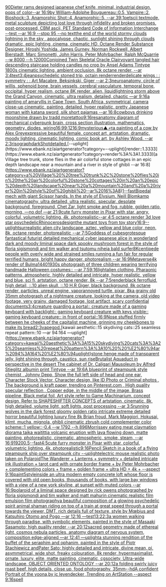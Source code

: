 [90](https://www.ebank.nz/aiartgenerator?category=90)[Dieter rams designed japanese chef knife, minimal, industrial design, pops of color--ar 16:9](https://www.ebank.nz/aiartgenerator?category=Dieter%20rams%20designed%20japanese%20chef%20knife%2C%20minimal%2C%20industrial%20design%2C%20pops%20of%20color--ar%2016%3A9)[by William-Adolphe Bouguereau::0.5, Vampire::2, Bioshock::3, Anamorphic Shot::4, Anamorphic::5, --ar 39:1](https://www.ebank.nz/aiartgenerator?category=by%20William-Adolphe%20Bouguereau%3A%3A0.5%2C%20Vampire%3A%3A2%2C%20Bioshock%3A%3A3%2C%20Anamorphic%20Shot%3A%3A4%2C%20Anamorphic%3A%3A5%2C%20--ar%2039%3A1)[petscii textmode, metal sculpture depicting lost love through infidelity and broken promises, post-processed, CBM ascii, PET Standard Code of Information Interchange  --test --ar 16:9 --stop 95 --no text](https://www.ebank.nz/aiartgenerator?category=petscii%20textmode%2C%20metal%20sculpture%20depicting%20lost%20love%20through%20infidelity%20and%20broken%20promises%2C%20post-processed%2C%20CBM%20ascii%2C%20PET%20Standard%20Code%20of%20Information%20Interchange%20%20--test%20--ar%2016%3A9%20--stop%2095%20--no%20text)[the end of the world stormy clouds lightning in the sky , apocalypse, chaotic, sunlight shining through clouds dramatic, epic lighting ,cinema, cinematic HD, Octane Render Substance Designer. Hiroshi Yoshida, James Gurney, Norman Rockwell, Albert Bierstadt, Marc Simonetti, John Harris, Peter Mohrbacher, Ralph McQuarrie --w 8000 --h 12000](https://www.ebank.nz/aiartgenerator?category=the%20end%20of%20the%20world%20stormy%20clouds%20lightning%20in%20the%20sky%20%2C%20apocalypse%2C%20chaotic%2C%20sunlight%20shining%20through%20clouds%20dramatic%2C%20epic%20lighting%20%2Ccinema%2C%20cinematic%20HD%2C%20Octane%20Render%20Substance%20Designer.%20Hiroshi%20Yoshida%2C%20James%20Gurney%2C%20Norman%20Rockwell%2C%20Albert%20Bierstadt%2C%20Marc%20Simonetti%2C%20John%20Harris%2C%20Peter%20Mohrbacher%2C%20Ralph%20McQuarrie%20--w%208000%20--h%2012000)[Conjoined Twin Skeletal Oracle Clairvoyant tangled hair descending staircase holding candles no crop by Ansel Adams Tintype 1800s cinematic lighting, ambient occlusion, 8k octane render, --ar 3:4](https://www.ebank.nz/aiartgenerator?category=Conjoined%20Twin%20Skeletal%20Oracle%20Clairvoyant%20tangled%20hair%20descending%20staircase%20holding%20candles%20no%20crop%20by%20Ansel%20Adams%20Tintype%201800s%20cinematic%20lighting%2C%20ambient%20occlusion%2C%208k%20octane%20render%2C%20--ar%203%3A4)[text](https://www.ebank.nz/aiartgenerator?category=text)[3:4](https://www.ebank.nz/aiartgenerator?category=3%3A4)[jean](https://www.ebank.nz/aiartgenerator?category=jean)[psychedelic stoned trip, octain render](https://www.ebank.nz/aiartgenerator?category=psychedelic%20stoned%20trip%2C%20octain%20render)[render](https://www.ebank.nz/aiartgenerator?category=render)[delicate wings : : symmetry : : Art Macabre, Beksinkski, Giger --ar 2:3](https://www.ebank.nz/aiartgenerator?category=delicate%20wings%20%3A%20%3A%20symmetry%20%3A%20%3A%20Art%20Macabre%2C%20Beksinkski%2C%20Giger%20--ar%202%3A3)[neuroanatomy, circle of willis, sphenoid bone, brain vessels, cerebral vasculature, temporal bone, occipital, hyper realism, octane 8K render, alien, liquid](https://www.ebank.nz/aiartgenerator?category=neuroanatomy%2C%20circle%20of%20willis%2C%20sphenoid%20bone%2C%20brain%20vessels%2C%20cerebral%20vasculature%2C%20temporal%20bone%2C%20occipital%2C%20hyper%20realism%2C%20octane%208K%20render%2C%20alien%2C%20liquid)[lightning storm above the Grand Canyon, cinematic, ultra realism, detailed, chaotic —ar 9:16](https://www.ebank.nz/aiartgenerator?category=lightning%20storm%20above%20the%20Grand%20Canyon%2C%20cinematic%2C%20ultra%20realism%2C%20detailed%2C%20chaotic%20%E2%80%94ar%209%3A16)[a painting of amaryllis in Cape Town, South Africa, symmetrical, camera close-up cinematic, painting, detailed, hyper realistic, pretty Japanese woman with katana sword ,silk short pajamas --ar 16:8](https://www.ebank.nz/aiartgenerator?category=a%20painting%20of%20amaryllis%20in%20Cape%20Town%2C%20South%20Africa%2C%20symmetrical%2C%20camera%20close-up%20cinematic%2C%20painting%2C%20detailed%2C%20hyper%20realistic%2C%20pretty%20Japanese%20woman%20with%20katana%20sword%20%2Csilk%20short%20pajamas%20--ar%2016%3A8)[cowboys drinking moonshine drawn by tradd more](https://www.ebank.nz/aiartgenerator?category=cowboys%20drinking%20moonshine%20drawn%20by%20tradd%20more)[tattoo](https://www.ebank.nz/aiartgenerator?category=tattoo)[9:16](https://www.ebank.nz/aiartgenerator?category=9%3A16)[res](https://www.ebank.nz/aiartgenerator?category=res)[anatomy diagram of mechanical cyberpunk brain, cross section illustration, mathematics, geometry, diodes, wiring](https://www.ebank.nz/aiartgenerator?category=anatomy%20diagram%20of%20mechanical%20cyberpunk%20brain%2C%20cross%20section%20illustration%2C%20mathematics%2C%20geometry%2C%20diodes%2C%20wiring)[16:9](https://www.ebank.nz/aiartgenerator?category=16%3A9)[9:12](https://www.ebank.nz/aiartgenerator?category=9%3A12)[16:9](https://www.ebank.nz/aiartgenerator?category=16%3A9)[mysterious](https://www.ebank.nz/aiartgenerator?category=mysterious)[▲╒τ](https://www.ebank.nz/aiartgenerator?category=%E2%96%B2%E2%95%92%CF%84)[a painting of a cow by Alex Grey](https://www.ebank.nz/aiartgenerator?category=a%20painting%20of%20a%20cow%20by%20Alex%20Grey)[expressive beautiful female, concept art, artstation, dramatic, moody lighting, cinematic lighting, comic book art, by Ashley Wood. --ar 2:3](https://www.ebank.nz/aiartgenerator?category=expressive%20beautiful%20female%2C%20concept%20art%2C%20artstation%2C%20dramatic%2C%20moody%20lighting%2C%20cinematic%20lighting%2C%20comic%20book%20art%2C%20by%20Ashley%20Wood.%20--ar%202%3A3)[risograph](https://www.ebank.nz/aiartgenerator?category=risograph)[dark](https://www.ebank.nz/aiartgenerator?category=dark)[Shot](https://www.ebank.nz/aiartgenerator?category=Shot)[detailed.](https://www.ebank.nz/aiartgenerator?category=detailed.)[--uplight](https://www.ebank.nz/aiartgenerator?category=--uplight)[render::1.3333](https://www.ebank.nz/aiartgenerator?category=render%3A%3A1.3333)[a Village  tree trunk, stone flies in the air colorful stone cottages in an epic depth landscape near a mountain and a river in style of ghibli --ar 16:8](https://www.ebank.nz/aiartgenerator?category=a%20Village%20%20tree%20trunk%2C%20stone%20flies%20in%20the%20air%20colorful%20stone%20cottages%20in%20an%20epic%20depth%20landscape%20near%20a%20mountain%20and%20a%20river%20in%20style%20of%20ghibli%20--ar%2016%3A8)[1](https://www.ebank.nz/aiartgenerator?category=1)[--fast](https://www.ebank.nz/aiartgenerator?category=--fast)[Bipedal mech with giant Scissor hands. In the style of Elysium. Neill Blomkamp cinematography, ultra detailed, ultra realistic, specular, desolate background, foreground, Chet Zar, light smoke and fog, rubble, golden ratio, morning,  —no dof —ar 21:9](https://www.ebank.nz/aiartgenerator?category=Bipedal%20mech%20with%20giant%20Scissor%20hands.%20In%20the%20style%20of%20Elysium.%20Neill%20Blomkamp%20cinematography%2C%20ultra%20detailed%2C%20ultra%20realistic%2C%20specular%2C%20desolate%20background%2C%20foreground%2C%20Chet%20Zar%2C%20light%20smoke%20and%20fog%2C%20rubble%2C%20golden%20ratio%2C%20morning%2C%20%20%E2%80%94no%20dof%20%E2%80%94ar%2021%3A9)[cute furry monster in Pixar with star, angry, colorful, volumetric lighting, 4k, photorealistic](https://www.ebank.nz/aiartgenerator?category=cute%20furry%20monster%20in%20Pixar%20with%20star%2C%20angry%2C%20colorful%2C%20volumetric%20lighting%2C%204k%2C%20photorealistic)[--ar 4:5 octane render 3d love star psychedelic](https://www.ebank.nz/aiartgenerator?category=--ar%204%3A5%20octane%20render%203d%20love%20star%20psychedelic)[Rhinoceros](https://www.ebank.nz/aiartgenerator?category=Rhinoceros)[design](https://www.ebank.nz/aiartgenerator?category=design)[the mutant toys from toy story](https://www.ebank.nz/aiartgenerator?category=the%20mutant%20toys%20from%20toy%20story)[](https://www.ebank.nz/aiartgenerator?category=)[16:9](https://www.ebank.nz/aiartgenerator?category=16%3A9)[--uplight](https://www.ebank.nz/aiartgenerator?category=--uplight)[surrealistic alien city landscape, aztec, yellow and blue color, neon, 8k, octane render, photorealistic --ar 7:5](https://www.ebank.nz/aiartgenerator?category=surrealistic%20alien%20city%20landscape%2C%20aztec%2C%20yellow%20and%20blue%20color%2C%20neon%2C%208k%2C%20octane%20render%2C%20photorealistic%20--ar%207%3A5)[Goddess of cubes](https://www.ebank.nz/aiartgenerator?category=Goddess%20of%20cubes)[grotesque fantastical futurist detailed mechanical cyber japanese alice in wonderland dark and moody liminal space dark spooky mushroom forest in the style of floria sigismondi and tim walker and tsutomu nihei](https://www.ebank.nz/aiartgenerator?category=grotesque%20fantastical%20futurist%20detailed%20mechanical%20cyber%20japanese%20alice%20in%20wonderland%20dark%20and%20moody%20liminal%20space%20dark%20spooky%20mushroom%20forest%20in%20the%20style%20of%20floria%20sigismondi%20and%20tim%20walker%20and%20tsutomu%20nihei)[a bald surfer](https://www.ebank.nz/aiartgenerator?category=a%20bald%20surfer)[8K](https://www.ebank.nz/aiartgenerator?category=8K)[centipede people with overly wide and strained smiles running a fun fair for regular terrified humans, bright happy danger, photorealism --ar 16:9](https://www.ebank.nz/aiartgenerator?category=centipede%20people%20with%20overly%20wide%20and%20strained%20smiles%20running%20a%20fun%20fair%20for%20regular%20terrified%20humans%2C%20bright%20happy%20danger%2C%20photorealism%20--ar%2016%3A9)[Metaverse](https://www.ebank.nz/aiartgenerator?category=Metaverse)[4k render of Bulma](https://www.ebank.nz/aiartgenerator?category=4k%20render%20of%20Bulma)[1440](https://www.ebank.nz/aiartgenerator?category=1440)[1930s photograph of three children wearing terrifying handmade Halloween costumes:: --ar 7:5](https://www.ebank.nz/aiartgenerator?category=1930s%20photograph%20of%20three%20children%20wearing%20terrifying%20handmade%20Halloween%20costumes%3A%3A%20--ar%207%3A5)[9:16](https://www.ebank.nz/aiartgenerator?category=9%3A16)[light](https://www.ebank.nz/aiartgenerator?category=light)[alien clothing, Pharaonic patterns, atmospheric, highly detailed and intricate, hyper realistic, yellow and blue, sci fi, artstation, octane render, 8k --ar 7:5](https://www.ebank.nz/aiartgenerator?category=alien%20clothing%2C%20Pharaonic%20patterns%2C%20atmospheric%2C%20highly%20detailed%20and%20intricate%2C%20hyper%20realistic%2C%20yellow%20and%20blue%2C%20sci%20fi%2C%20artstation%2C%20octane%20render%2C%208k%20--ar%207%3A5)[render](https://www.ebank.nz/aiartgenerator?category=render)[black ferrofluid, high detail, ::.10 alien skull, ::.10 H.R Giger, black background, 8k octane render, particles, unreal engine, vapor](https://www.ebank.nz/aiartgenerator?category=black%20ferrofluid%2C%20high%20detail%2C%20%3A%3A.10%20alien%20skull%2C%20%3A%3A.10%20H.R%20Giger%2C%20black%20background%2C%208k%20octane%20render%2C%20particles%2C%20unreal%20engine%2C%20vapor)[annoyed turtle, pixar, 8k](https://www.ebank.nz/aiartgenerator?category=annoyed%20turtle%2C%20pixar%2C%208k)[a grainy old 35mm photograph of a nightmare creature, looking at the camera, old video footage, very grainy, damaged footage, lost artifact, scary confidential documents](https://www.ebank.nz/aiartgenerator?category=a%20grainy%20old%2035mm%20photograph%20of%20a%20nightmare%20creature%2C%20looking%20at%20the%20camera%2C%20old%20video%20footage%2C%20very%20grainy%2C%20damaged%20footage%2C%20lost%20artifact%2C%20scary%20confidential%20documents)[3:4](https://www.ebank.nz/aiartgenerator?category=3%3A4)[creature guarding a portal:: creature made of a gaming keyboard with backlight:: gaming keyboard creature with keys visible:: gaming keyboard creature:: in front of portal::](https://www.ebank.nz/aiartgenerator?category=creature%20guarding%20a%20portal%3A%3A%20creature%20made%20of%20a%20gaming%20keyboard%20with%20backlight%3A%3A%20gaming%20keyboard%20creature%20with%20keys%20visible%3A%3A%20gaming%20keyboard%20creature%3A%3A%20in%20front%20of%20portal%3A%3A)[16:9](https://www.ebank.nz/aiartgenerator?category=16%3A9)[Nose stuffed firmly between he cheeks of the capitalist machine ,grinning my cheekbones to make its bread](https://www.ebank.nz/aiartgenerator?category=Nose%20stuffed%20firmly%20between%20he%20cheeks%20of%20the%20capitalist%20machine%20%2Cgrinning%20my%20cheekbones%20to%20make%20its%20bread)[2:3](https://www.ebank.nz/aiartgenerator?category=2%3A3)[vapegod.](https://www.ebank.nz/aiartgenerator?category=vapegod.)[kawaii aesthetic::15 skydiving cats::25 seamless repeat pattern::10  —ar 94:164 —uplight](https://www.ebank.nz/aiartgenerator?category=kawaii%20aesthetic%3A%3A15%20skydiving%20cats%3A%3A25%20seamless%20repeat%20pattern%3A%3A10%20%20%E2%80%94ar%2094%3A164%20%E2%80%94uplight)[stone henge made of transparent jelly, light shining through, caustics, sun rise](https://www.ebank.nz/aiartgenerator?category=stone%20henge%20made%20of%20transparent%20jelly%2C%20light%20shining%20through%2C%20caustics%2C%20sun%20rise)[Brutalist Aquaduct in perspective in the desert The cabinet of Dr. Caligari Mausoleum by Alfred Stieglitz albumin print Tintype --ar 19:6](https://www.ebank.nz/aiartgenerator?category=Brutalist%20Aquaduct%20in%20perspective%20in%20the%20desert%20The%20cabinet%20of%20Dr.%20Caligari%20Mausoleum%20by%20Alfred%20Stieglitz%20albumin%20print%20Tintype%20--ar%2019%3A6)[A blueprint of steampunk style chemist , Johnny Depp,  Show the full left side of head and one ear,  Character Stock Vector, Character design, like ID Photo or Criminal photos , The background is kraft paper,  trending on Pinterest.com  , High quality specular reflection ,  Copper  edge, in the middle of the image, Brass pipeline,  Black metal foil,  Art style refer to Game Machinarium.  concept design, Refer to SHAPESHIFTER CONCEPTS  of artstation, cinematic,  8k, high detailed,  volume light,  soft lights,  post processing    --ar 3:5](https://www.ebank.nz/aiartgenerator?category=A%20blueprint%20of%20steampunk%20style%20chemist%20%2C%20Johnny%20Depp%2C%20%20Show%20the%20full%20left%20side%20of%20head%20and%20one%20ear%2C%20%20Character%20Stock%20Vector%2C%20Character%20design%2C%20like%20ID%20Photo%20or%20Criminal%20photos%20%2C%20The%20background%20is%20kraft%20paper%2C%20%20trending%20on%20Pinterest.com%20%20%2C%20High%20quality%20specular%20reflection%20%2C%20%20Copper%20%20edge%2C%20in%20the%20middle%20of%20the%20image%2C%20Brass%20pipeline%2C%20%20Black%20metal%20foil%2C%20%20Art%20style%20refer%20to%20Game%20Machinarium.%20%20concept%20design%2C%20Refer%20to%20SHAPESHIFTER%20CONCEPTS%20%20of%20artstation%2C%20cinematic%2C%20%208k%2C%20high%20detailed%2C%20%20volume%20light%2C%20%20soft%20lights%2C%20%20post%20processing%20%20%20%20--ar%203%3A5)[running wolves in the dark forest gloomy golden ratio intricate extreme detailed horror beautiful lighting luxury fine 8k Brian froud, Mark Maggiori, Hokusai, klimt, mucha, mignola, ghibli cinematic zbrush cold complementer color scheme::1 yellow::-0.4 --w 1792 --h 896](https://www.ebank.nz/aiartgenerator?category=running%20wolves%20in%20the%20dark%20forest%20gloomy%20golden%20ratio%20intricate%20extreme%20detailed%20horror%20beautiful%20lighting%20luxury%20fine%208k%20Brian%20froud%2C%20Mark%20Maggiori%2C%20Hokusai%2C%20klimt%2C%20mucha%2C%20mignola%2C%20ghibli%20cinematic%20zbrush%20cold%20complementer%20color%20scheme%3A%3A1%20yellow%3A%3A-0.4%20--w%201792%20--h%20896)[Morrissey eating meat claymation diorama taika waititti](https://www.ebank.nz/aiartgenerator?category=Morrissey%20eating%20meat%20claymation%20diorama%20taika%20waititti)[a volcanic eruption with lava flowing down, matte painting, photorealistic, cinematic, atmospheric, smoke, steam,  --ar 16:9](https://www.ebank.nz/aiartgenerator?category=a%20volcanic%20eruption%20with%20lava%20flowing%20down%2C%20matte%20painting%2C%20photorealistic%2C%20cinematic%2C%20atmospheric%2C%20smoke%2C%20steam%2C%20%20--ar%2016%3A9)[1920](https://www.ebank.nz/aiartgenerator?category=1920)[0.5](https://www.ebank.nz/aiartgenerator?category=0.5)[--fast](https://www.ebank.nz/aiartgenerator?category=--fast)[4:5](https://www.ebank.nz/aiartgenerator?category=4%3A5)[cute furry monster in Pixar with star, colorful, volumetric lighting, 4k, photorealistic](https://www.ebank.nz/aiartgenerator?category=cute%20furry%20monster%20in%20Pixar%20with%20star%2C%20colorful%2C%20volumetric%20lighting%2C%204k%2C%20photorealistic)[9:16](https://www.ebank.nz/aiartgenerator?category=9%3A16)[Pencil Sketch in a book of a flying steampunk ship over steampunk city --uplight](https://www.ebank.nz/aiartgenerator?category=Pencil%20Sketch%20in%20a%20book%20of%20a%20flying%20steampunk%20ship%20over%20steampunk%20city%20--uplight)[electric mouse realistic photo taken on Polaroid](https://www.ebank.nz/aiartgenerator?category=electric%20mouse%20realistic%20photo%20taken%20on%20Polaroid)[The Wanderer + Lanterns + symmetry + detailed intricate ink illustration + tarot card with ornate border frame + by Peter Mohrbacher + complementing colors + frame + golden frame + ultra HD + 4k + --aspect 9:16](https://www.ebank.nz/aiartgenerator?category=The%20Wanderer%20%2B%20Lanterns%20%2B%20symmetry%20%2B%20detailed%20intricate%20ink%20illustration%20%2B%20tarot%20card%20with%20ornate%20border%20frame%20%2B%20by%20Peter%20Mohrbacher%20%2B%20complementing%20colors%20%2B%20frame%20%2B%20golden%20frame%20%2B%20ultra%20HD%20%2B%204k%20%2B%20--aspect%209%3A16)[paint](https://www.ebank.nz/aiartgenerator?category=paint)[5](https://www.ebank.nz/aiartgenerator?category=5)[style](https://www.ebank.nz/aiartgenerator?category=style)[inside an ultra modern empty concrete loft whose floor is covered with old open books, thousands of books, with large bay windows with a view of a new york skyline, at sunset with muted colors --ar 16:9](https://www.ebank.nz/aiartgenerator?category=inside%20an%20ultra%20modern%20empty%20concrete%20loft%20whose%20floor%20is%20covered%20with%20old%20open%20books%2C%20thousands%20of%20books%2C%20with%20large%20bay%20windows%20with%20a%20view%20of%20a%20new%20york%20skyline%2C%20at%20sunset%20with%20muted%20colors%20--ar%2016%3A9)[polaroid of a liminal space designed by rick owens photographed by floria sigismondi and tim walker  and matt mahurin cinematic realistic film emulsion film photography](https://www.ebank.nz/aiartgenerator?category=polaroid%20of%20a%20liminal%20space%20designed%20by%20rick%20owens%20photographed%20by%20floria%20sigismondi%20and%20tim%20walker%20%20and%20matt%20mahurin%20cinematic%20realistic%20film%20emulsion%20film%20photography)[a beautiful composition of a glowing psychedelic spirit animal shaman riding on top of a train at great speed through a portal towards the viewer, DMT,  rich details full of texture, style by Mœbius and Katsuhiro Otomo and Pogo —ar 12:16 —test](https://www.ebank.nz/aiartgenerator?category=a%20beautiful%20composition%20of%20a%20glowing%20psychedelic%20spirit%20animal%20shaman%20riding%20on%20top%20of%20a%20train%20at%20great%20speed%20through%20a%20portal%20towards%20the%20viewer%2C%20DMT%2C%20%20rich%20details%20full%20of%20texture%2C%20style%20by%20M%C5%93bius%20and%20Katsuhiro%20Otomo%20and%20Pogo%20%E2%80%94ar%2012%3A16%20%E2%80%94test)[1](https://www.ebank.nz/aiartgenerator?category=1)[3:2](https://www.ebank.nz/aiartgenerator?category=3%3A2)[2:3](https://www.ebank.nz/aiartgenerator?category=2%3A3)[a women walking through paradise, with symbolic elements, painted in the style of Masaaki Sasamoto; high quality render --ar 20:12](https://www.ebank.nz/aiartgenerator?category=a%20women%20walking%20through%20paradise%2C%20with%20symbolic%20elements%2C%20painted%20in%20the%20style%20of%20Masaaki%20Sasamoto%3B%20high%20quality%20render%20--ar%2020%3A12)[sacred geometry made of ethereal light, cosmos nebula particles, anatomy diagram of nervous system, composition edge-aligned —ar 12:41 —uplight](https://www.ebank.nz/aiartgenerator?category=sacred%20geometry%20made%20of%20ethereal%20light%2C%20cosmos%20nebula%20particles%2C%20anatomy%20diagram%20of%20nervous%20system%2C%20composition%20edge-aligned%20%E2%80%94ar%2012%3A41%20%E2%80%94uplight)[a  stunning rendition of the buffet of the seraphim and ophanim, painted in the style of Piotr Stachiewicz andPater Sato; highly detailed and intricate, divine mean, pi, asymmetrical, wide shot, freaky colouration, 8k render, hypermaximalist, ornate, luxury, elite, matte painting, cinematic, cgsociety, Ultra-wide landscape, OBJECT ORIENTED ONTOLOGY --ar 20:12](https://www.ebank.nz/aiartgenerator?category=a%20%20stunning%20rendition%20of%20the%20buffet%20of%20the%20seraphim%20and%20ophanim%2C%20painted%20in%20the%20style%20of%20Piotr%20Stachiewicz%20andPater%20Sato%3B%20highly%20detailed%20and%20intricate%2C%20divine%20mean%2C%20pi%2C%20asymmetrical%2C%20wide%20shot%2C%20freaky%20colouration%2C%208k%20render%2C%20hypermaximalist%2C%20ornate%2C%20luxury%2C%20elite%2C%20matte%20painting%2C%20cinematic%2C%20cgsociety%2C%20Ultra-wide%20landscape%2C%20OBJECT%20ORIENTED%20ONTOLOGY%20--ar%2020%3A12)[a folding swirly juicy roast beef, high details, close up, food photography, 35mm](https://www.ebank.nz/aiartgenerator?category=a%20folding%20swirly%20juicy%20roast%20beef%2C%20high%20details%2C%20close%20up%2C%20food%20photography%2C%2035mm)[--hd](https://www.ebank.nz/aiartgenerator?category=--hd)[A confident Portrait of the yoona,by jc leyendecker ,Trending on ArtStation --aspect 9:16](https://www.ebank.nz/aiartgenerator?category=A%20confident%20Portrait%20of%20the%20yoona%2Cby%20jc%20leyendecker%20%2CTrending%20on%20ArtStation%20--aspect%209%3A16)[spell](https://www.ebank.nz/aiartgenerator?category=spell)
